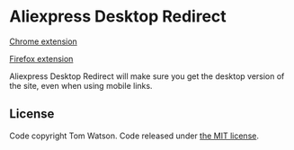 # Aliexpress Desktop Redirect

[Chrome extension](https://chrome.google.com/webstore/detail/old-reddit-redirect/dneaehbmnbhcippjikoajpoabadpodje)

[Firefox extension](https://addons.mozilla.org/en-US/firefox/addon/aliexpress-desktop-redirect/)

Aliexpress Desktop Redirect will make sure you get the desktop version of the site, even when using mobile links.

## License

Code copyright Tom Watson. Code released under [the MIT license](LICENSE.txt).
